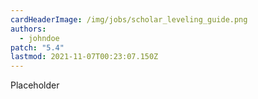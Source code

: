 ```yaml
---
cardHeaderImage: /img/jobs/scholar_leveling_guide.png
authors:
  - johndoe
patch: "5.4"
lastmod: 2021-11-07T00:23:07.150Z
---
```

Placeholder
